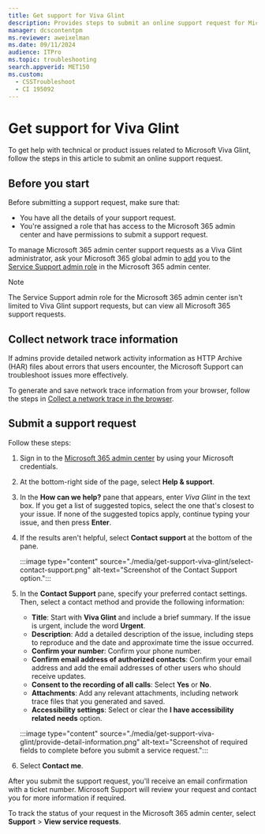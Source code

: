 ```yaml
---
title: Get support for Viva Glint
description: Provides steps to submit an online support request for Microsoft Viva Glint issues.
manager: dcscontentpm
ms.reviewer: aweixelman
ms.date: 09/11/2024
audience: ITPro
ms.topic: troubleshooting
search.appverid: MET150
ms.custom: 
  - CSSTroubleshoot
  - CI 195092
---
```


# Get support for Viva Glint

To get help with technical or product issues related to Microsoft Viva Glint, follow the steps in this article to submit an online support request.

## Before you start

Before submitting a support request, make sure that:

- You have all the details of your support request.
- You're assigned a role that has access to the Microsoft 365 admin center and have permissions to submit a support request.

To manage Microsoft 365 admin center support requests as a Viva Glint administrator, ask your Microsoft 365 global admin to [add](/microsoft-365/admin/add-users/assign-admin-roles?view=o365-worldwide#steps-add-an-admin&preserve-view=true) you to the [Service Support admin role](/microsoft-365/admin/add-users/about-admin-roles?view=o365-worldwide#commonly-used-microsoft-365-admin-center-roles&preserve-view=true) in the Microsoft 365 admin center.

> [!NOTE]
> The Service Support admin role for the Microsoft 365 admin center isn't limited to Viva Glint support requests, but can view all Microsoft 365 support requests.

## Collect network trace information

If admins provide detailed network activity information as HTTP Archive (HAR) files about errors that users encounter, the Microsoft Support can troubleshoot issues more effectively.

To generate and save network trace information from your browser, follow the steps in [Collect a network trace in the browser](https://go.microsoft.com/fwlink/?linkid=2281838).

## Submit a support request

Follow these steps:

1. Sign in to the [Microsoft 365 admin center](https://admin.microsoft.com/adminportal/home?#/homepage) by using your Microsoft credentials.
1. At the bottom-right side of the page, select **Help & support**.
1. In the **How can we help?** pane that appears, enter *Viva Glint* in the text box. If you get a list of suggested topics, select the one that's closest to your issue. If none of the suggested topics apply, continue typing your issue, and then press **Enter**.
1. If the results aren't helpful, select **Contact support** at the bottom of the pane.

   :::image type="content" source="./media/get-support-viva-glint/select-contact-support.png" alt-text="Screenshot of the Contact Support option.":::
1. In the **Contact Support** pane, specify your preferred contact settings. Then, select a contact method and provide the following information:

   - **Title**: Start with **Viva Glint** and include a brief summary. If the issue is urgent, include the word **Urgent**.
   - **Description**: Add a detailed description of the issue, including steps to reproduce and the date and approximate time the issue occurred.
   - **Confirm your number**: Confirm your phone number.
   - **Confirm email address of authorized contacts**: Confirm your email address and add the email addresses of other users who should receive updates.
   - **Consent to the recording of all calls**: Select **Yes** or **No**.
   - **Attachments**: Add any relevant attachments, including network trace files that you generated and saved.
   - **Accessibility settings**: Select or clear the **I have accessibility related needs** option.

   :::image type="content" source="./media/get-support-viva-glint/provide-detail-information.png" alt-text="Screenshot of required fields to complete before you submit a service request.":::
1. Select **Contact me**.

After you submit the support request, you'll receive an email confirmation with a ticket number. Microsoft Support will review your request and contact you for more information if required.

To track the status of your request in the Microsoft 365 admin center, select **Support** > **View service requests**.
